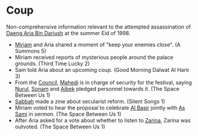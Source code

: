 # Coup
Non-comprehensive information relevant to the attempted assassination of [Daeng Aria Bin Dariush](Person/Aria.md) at the summer Eid of 1998.
- [Miriam](Person/Miriam.md) and Aria shared a moment of "keep your enemies close". (A Summons 5)
- Miriam received reports of mysterious people around the palace grounds. (Third Time Lucky 2)
- Sam told Aria about an upcoming coup. (Good Morning Dalwat Al Harir 3)
- From the [Council](Person/Groups/Council.md), [Mahedi](Mahedi) is in charge of security for the festival, saying [Nurul](Nurul), [Sonam](Sonam) and [Aibek](Aibek) pledged personnel towards it. (The Space Between Us 1)
- [Sabbah](Person/Sabbah.md) made a zine about secularist reform. (Silent Songs 1)
- Miriam voted to hear the proposal to celebrate [Al Basir](Religion/Al%20Basir.md) jointly with [As Sami](Religion/As%20Sami.md) in sermon. (The Space Between Us 1)
- After Aria asked for a vote about whether to listen to [Zarina](Person/Zarina.md), Zarina was outvoted. (The Space Between Us 1)

